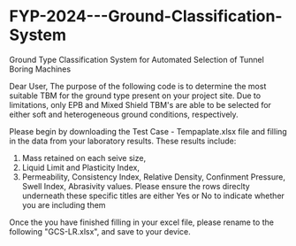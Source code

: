 # FYP-2024---Ground-Classification-System
Ground Type Classification System for Automated Selection of Tunnel Boring Machines

Dear User,
The purpose of the following code is to determine the most suitable TBM for the ground type present on your project site. Due to limitations, only EPB and Mixed Shield TBM's are able to be selected for either soft and heterogeneous ground conditions, respectively. 

Please begin by downloading the Test Case - Tempaplate.xlsx file and filling in the data from your laboratory results. These results include: 
1. Mass retained on each seive size,
2. Liquid Limit and Plasticity Index,
3. Permeability, Consistency Index, Relative Density, Confinment Pressure, Swell Index, Abrasivity values. Please ensure the rows direclty underneath these specific titles are either Yes or No to indicate whether you are including them

Once the you have finished filling in your excel file, please rename to the following "GCS-LR.xlsx", and save to your device. 

